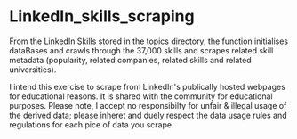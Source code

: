 # LinkedIn_skills_scraping

From the LinkedIn Skills stored in the topics directory, the function initialises dataBases and 
crawls through the 37,000 skills and scrapes related skill metadata (popularity, related companies,
related skills and related universities). 

I intend this exercise to scrape from LinkedIn's publically hosted webpages for educational reasons.
It is shared with the community for educational purposes. Please note, I accept no responsibilty for
unfair & illegal usage of the derived data; please inheret and duely respect the data usage rules 
and regulations for each pice of data you scrape. 
